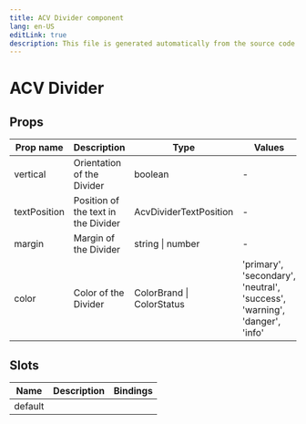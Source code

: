 ```yaml
---
title: ACV Divider component
lang: en-US
editLink: true
description: This file is generated automatically from the source code. Changes made here will be lost.
---
```


# ACV Divider

<!--@include: ./divider.doc.md-->

## Props

| Prop name    | Description                         | Type                      | Values                                                                    | Default |
| ------------ | ----------------------------------- | ------------------------- | ------------------------------------------------------------------------- | ------- |
| vertical     | Orientation of the Divider          | boolean                   | -                                                                         |         |
| textPosition | Position of the text in the Divider | AcvDividerTextPosition    | -                                                                         |         |
| margin       | Margin of the Divider               | string \| number          | -                                                                         |         |
| color        | Color of the Divider                | ColorBrand \| ColorStatus | 'primary', 'secondary', 'neutral', 'success', 'warning', 'danger', 'info' | 'brand' |

## Slots

| Name    | Description | Bindings |
| ------- | ----------- | -------- |
| default |             |          |
